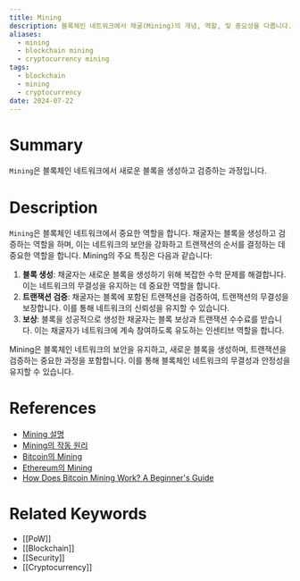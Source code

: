 ```yaml
---
title: Mining
description: 블록체인 네트워크에서 채굴(Mining)의 개념, 역할, 및 중요성을 다룹니다.
aliases:
  - mining
  - blockchain mining
  - cryptocurrency mining
tags:
  - blockchain
  - mining
  - cryptocurrency
date: 2024-07-22
---
```


# Summary

`Mining`은 블록체인 네트워크에서 새로운 블록을 생성하고 검증하는 과정입니다.

# Description

`Mining`은 블록체인 네트워크에서 중요한 역할을 합니다. 채굴자는 블록을 생성하고 검증하는 역할을 하며, 이는 네트워크의 보안을 강화하고 트랜잭션의 순서를 결정하는 데 중요한 역할을 합니다. Mining의 주요 특징은 다음과 같습니다:

1. **블록 생성**: 채굴자는 새로운 블록을 생성하기 위해 복잡한 수학 문제를 해결합니다. 이는 네트워크의 무결성을 유지하는 데 중요한 역할을 합니다.
2. **트랜잭션 검증**: 채굴자는 블록에 포함된 트랜잭션을 검증하여, 트랜잭션의 무결성을 보장합니다. 이를 통해 네트워크의 신뢰성을 유지할 수 있습니다.
3. **보상**: 블록을 성공적으로 생성한 채굴자는 블록 보상과 트랜잭션 수수료를 받습니다. 이는 채굴자가 네트워크에 계속 참여하도록 유도하는 인센티브 역할을 합니다.

Mining은 블록체인 네트워크의 보안을 유지하고, 새로운 블록을 생성하며, 트랜잭션을 검증하는 중요한 과정을 포함합니다. 이를 통해 블록체인 네트워크의 무결성과 안정성을 유지할 수 있습니다.

# References

- [Mining 설명](<https://en.wikipedia.org/wiki/Mining_(cryptocurrency)>)
- [Mining의 작동 원리](https://example.org/mining-explanation)
- [Bitcoin의 Mining](https://bitcoin.org/mining)
- [Ethereum의 Mining](https://ethereum.org/mining)
- [How Does Bitcoin Mining Work? A Beginner's Guide](https://www.investopedia.com/tech/how-does-bitcoin-mining-work/)

# Related Keywords

- [[PoW]]
- [[Blockchain]]
- [[Security]]
- [[Cryptocurrency]]
